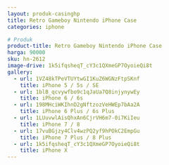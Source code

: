 ```yaml
---
layout: produk-casinghp
title: Retro Gameboy Nintendo iPhone Case
categories: iphone

# Produk
product-title: Retro Gameboy Nintendo iPhone Case
harga: 90000
sku: hn-2612
image-drive: 1k5ifqsheqT_cY3c1QXmeGP7OyoieQi8t
gallery:
  - url: 1VZ48kTPeVTUYtwGI1KuZ6WGNzFtpSKnf
    title: iPhone 5 / 5s / SE
  - url: 1blB_qcvywfbo9c1qJaUa7Q8injynywEy
    title: iPhone 6 / 6s
  - url: 198MHciWKIhnD2gNftzozVeHWEp7bAa2A
    title: iPhone 6 Plus / 6s Plus
  - url: 1LUuvwlAisQhxAn6CjrVH6m7-0i7KiIeu
    title: iPhone 7 / 8
  - url: 17vuBGjzy4Clv4wzPQ2yf9hPOkC2EmpGu
    title: iPhone 7 Plus / 8 Plus
  - url: 1k5ifqsheqT_cY3c1QXmeGP7OyoieQi8t
    title: iPhone X
---
```


